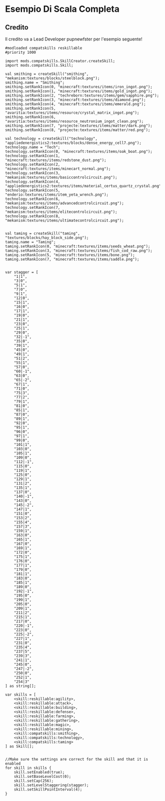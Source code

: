 # Esempio Di Scala Completa

## Credito

Il credito va a Lead Developer pupnewfster per l'esempio seguente!

    #modloaded compatskills reskillable
    #priority 1000
    
    import mods.compatskills.SkillCreator.createSkill;
    import mods.compatskills.Skill;
    
    val smithing = createSkill("smithing", "mekanism:textures/blocks/steelblock.png");
    smithing.name = "Smithing";
    smithing.setRankIcon(0, "minecraft:textures/items/iron_ingot.png");
    smithing.setRankIcon(1, "minecraft:textures/items/gold_ingot.png");
    smithing.setRankIcon(2, "techreborn:textures/items/gem/sapphire.png");
    smithing.setRankIcon(3, "minecraft:textures/items/diamond.png");
    smithing.setRankIcon(4, "minecraft:textures/items/emerald.png");
    smithing.setRankIcon(5, "avaritia:textures/items/resource/crystal_matrix_ingot.png");
    smithing.setRankIcon(6, "avaritia:textures/items/resource_neutronium_ingot_clean.png");
    smithing.setRankIcon(7, "projecte:textures/items/matter/dark.png");
    smithing.setRankIcon(8, "projecte:textures/items/matter/red.png");
    
    val technology = createSkill("technology", "appliedenergistics2:textures/blocks/dense_energy_cell7.png");
    technology.name = "Tech";
    technology.setRankIcon(0, "minecraft:textures/items/oak_boat.png");
    technology.setRankIcon(1, "minecraft:textures/items/redstone_dust.png");
    technology.setRankIcon(2, "minecraft:textures/items/minecart_normal.png");
    technology.setRankIcon(3, "mekanism:textures/items/basiccontrolcircuit.png");
    technology.setRankIcon(4, "appliedenergistics2:textures/items/material_certus_quartz_crystal.png");
    technology.setRankIcon(5, "enderio:textures/items/item_yeta_wrench.png");
    technology.setRankIcon(6, "mekanism:textures/items/advancedcontrolcircuit.png");
    technology.setRankIcon(7, "mekanism:textures/items/elitecontrolcircuit.png");
    technology.setRankIcon(8, "mekanism:textures/items/ultimatecontrolcircuit.png");
    
    
    val taming = createSkill("taming", "textures/blocks/hay_block_side.png");
    taming.name = "Taming";
    taming.setRankIcon(0, "minecraft:textures/items/seeds_wheat.png");
    taming.setRankIcon(3, "minecraft:textures/items/fish_cod_raw.png");
    taming.setRankIcon(5, "minecraft:textures/items/bone.png");
    taming.setRankIcon(7, "minecraft:textures/items/saddle.png");
    
    
    var stagger = [
        "1|1",
        "3|0",
        "5|1",
        "7|0",
        "9|1",
        "12|0",
        "15|1",
        "16|0",
        "17|1",
        "19|0",
        "21|1",
        "23|0",
        "25|1",
        "29|0",
        "32|-1",
        "35|0",
        "39|1",
        "45|0",
        "49|1",
        "51|2",
        "55|1",
        "57|0",
        "60|-1",
        "63|0",
        "65|-2",
        "67|1",
        "71|0",
        "75|3",
        "77|2",
        "79|1",
        "81|0",
        "85|1",
        "87|0",
        "89|1",
        "92|0",
        "95|1",
        "96|0",
        "97|1",
        "99|0",
        "101|1",
        "103|0",
        "105|1",
        "109|0",
        "112|-1",
        "115|0",
        "119|1",
        "125|0",
        "129|1",
        "131|2",
        "135|1",
        "137|0",
        "140|-1",
        "143|0",
        "145|-2",
        "147|1",
        "151|0",
        "153|2",
        "155|4",
        "157|3",
        "159|1",
        "163|0",
        "165|1",
        "167|0",
        "169|1",
        "172|0",
        "175|1",
        "176|0",
        "177|1",
        "179|0",
        "181|1",
        "183|0",
        "185|1",
        "189|0",
        "192|-1",
        "195|0",
        "199|1",
        "205|0",
        "209|1",
        "211|2",
        "215|1",
        "217|0",
        "220|-1",
        "223|0",
        "225|-2",
        "227|1",
        "231|0",
        "235|4",
        "237|5",
        "239|3",
        "241|1",
        "245|0",
        "247|-2",
        "250|0",
        "252|1",
        "254|3"
    ] as string[];
    
    var skills = [
        <skill:reskillable:agility>,
        <skill:reskillable:attack>,
        <skill:reskillable:building>,
        <skill:reskillable:defense>,
        <skill:reskillable:farming>,
        <skill:reskillable:gathering>,
        <skill:reskillable:magic>,
        <skill:reskillable:mining>,
        <skill:compatskills:smithing>,
        <skill:compatskills:technology>,
        <skill:compatskills:taming>
    ] as Skill[];
    
    
    //Make sure the settings are correct for the skill and that it is enabled
    for skill in skills {
        skill.setEnabled(true);
        skill.setBaseLevelCost(0);
        skill.setCap(256);
        skill.setLevelStaggering(stagger);
        skill.setSkillPointInterval(4);
    }